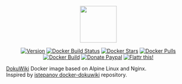 <p align="center"><a href="https://github.com/crazy-max/docker-dokuwiki" target="_blank"><img height="100" src="https://raw.githubusercontent.com/crazy-max/docker-dokuwiki/master/res/dokuwiki_docker.png"></a></p>

<p align="center">
  <a href="https://microbadger.com/images/crazymax/dokuwiki"><img src="https://images.microbadger.com/badges/version/crazymax/dokuwiki.svg?style=flat-square" alt="Version"></a>
  <a href="https://hub.docker.com/r/crazymax/dokuwiki/"><img src="https://img.shields.io/docker/build/crazymax/dokuwiki.svg?style=flat-square" alt="Docker Build Status"></a>
  <a href="https://hub.docker.com/r/crazymax/dokuwiki/"><img src="https://img.shields.io/docker/stars/crazymax/dokuwiki.svg?style=flat-square" alt="Docker Stars"></a>
  <a href="https://hub.docker.com/r/crazymax/dokuwiki/"><img src="https://img.shields.io/docker/pulls/crazymax/dokuwiki.svg?style=flat-square" alt="Docker Pulls"></a>
  <a href="https://hub.docker.com/r/crazymax/dokuwiki/"><img src="https://img.shields.io/docker/automated/crazymax/dokuwiki.svg?style=flat-square" alt="Docker Build"></a>
  <a href="https://www.paypal.com/cgi-bin/webscr?cmd=_s-xclick&hosted_button_id=7NFD44VBNE3VL"><img src="https://img.shields.io/badge/donate-paypal-blue.svg?style=flat-square" alt="Donate Paypal"></a>
  <a href="https://flattr.com/submit/auto?user_id=crazymax&url=https://ftpgrab.github.io"><img src="https://img.shields.io/badge/flattr-this-green.svg?style=flat-square" alt="Flattr this!"></a>
</p>

[DokuWiki](https://www.dokuwiki.org/dokuwiki) Docker image based on Alpine Linux and Nginx.<br />
Inspired by [istepanov docker-dokuwiki](https://github.com/istepanov/docker-dokuwiki) repository.
